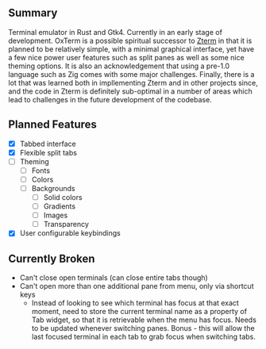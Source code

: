 ## Summary
Terminal emulator in Rust and Gtk4. Currently in an early stage of development.
OxTerm is a possible spiritual successor to [Zterm](https://codeberg.org/jeang3nie/zterm)
in that it is planned to be relatively simple, with a minimal graphical interface,
yet have a few nice power user features such as split panes as well as some nice
theming options. It is also an acknowledgement that using a pre-1.0 language
such as Zig comes with some major challenges. Finally, there is a lot that was
learned both in impllementing Zterm and in other projects since, and the code in
Zterm is definitely sub-optimal in a number of areas which lead to challenges in
the future development of the codebase.
## Planned Features
- [x] Tabbed interface
- [x] Flexible split tabs
- [ ] Theming
  - [ ] Fonts
  - [ ] Colors
  - [ ] Backgrounds
    - [ ] Solid colors
    - [ ] Gradients
    - [ ] Images
    - [ ] Transparency
- [x] User configurable keybindings
## Currently Broken
- Can't close open terminals (can close entire tabs though)
- Can't open more than one additional pane from menu, only via shortcut keys
  - Instead of looking to see which terminal has focus at that exact moment, need
    to store the current terminal name as a property of Tab widget, so that it
    is retrievable when the menu has focus. Needs to be updated whenever switching
    panes. Bonus - this will allow the last focused terminal in each tab to grab
    focus when switching tabs.
